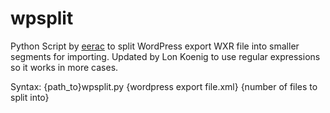 # wpsplit
Python Script by [eerac](https://wordpress.org/support/profile/eerac) to split WordPress export WXR file into smaller segments for importing.
Updated by Lon Koenig to use regular expressions so it works in more cases.

Syntax:
{path_to}wpsplit.py {wordpress export file.xml} {number of files to split into}
